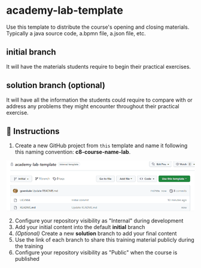 # academy-lab-template
Use this template to distribute the course's opening and closing materials. Typically a java source code, a.bpmn file, a.json file, etc.

## initial branch
It will have the materials students require to begin their practical exercises.

## solution branch (optional)
It will have all the information the students could require to compare with or address any problems they might encounter throughout their practical exercise.

**📖 Instructions**
---

1. Create a new GitHub project from `this` template and name it following this naming convention: **c8-course-name-lab**.

<p style="text-align:center">
  <img src="academy-lab-template.gif">
</p>

2. Configure your repository visibility as "Internal" during development
3. Add your initial content into the default **initial** branch
4. _(Optional)_ Create a new **solution** branch to add your final content
5. Use the link of each branch to share this training material publicly during the training
6. Configure your repository visibility as "Public" when the course is published

